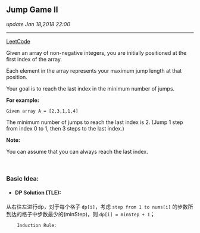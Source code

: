 ## Jump Game II
_update Jan 18,2018  22:00_

---
[LeetCode](https://leetcode.com/problems/jump-game-ii/description/)

Given an array of non-negative integers, you are initially positioned at the first index of the array.

Each element in the array represents your maximum jump length at that position.

Your goal is to reach the last index in the minimum number of jumps.

**For example:**

    Given array A = [2,3,1,1,4]

The minimum number of jumps to reach the last index is 2. (Jump 1 step from index 0 to 1, then 3 steps to the last index.)

**Note:** 

You can assume that you can always reach the last index.

<br>

### Basic Idea:
* #### DP Solution (TLE):
从右往左进行dp，对于每个格子 `dp[i]`，考虑 `step from 1 to nums[i]` 的步数所到达的格子中步数最少的(minStep)，则  `dp[i] = minStep + 1`；
```java
    Induction Rule:
        

















